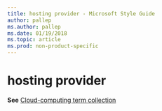 ```yaml
---
title: hosting provider - Microsoft Style Guide
author: pallep
ms.author: pallep
ms.date: 01/19/2018
ms.topic: article
ms.prod: non-product-specific
---
```


# hosting provider

**See** [Cloud-computing term collection](~/a-z-word-list-term-collections/term-collections/cloud-computing-terms.md)
